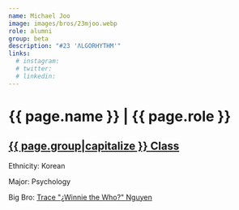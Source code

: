 ```yaml
---
name: Michael Joo
image: images/bros/23mjoo.webp
role: alumni
group: beta
description: "#23 'ΛLGORHYTHM'"
links:
  # instagram: 
  # twitter: 
  # linkedin: 
---
```


# {{ page.name }} | {{ page.role }} 
    
## [{{ page.group|capitalize }} Class](/ah/{{page.group}}s)
    
Ethnicity: Korean

Major: Psychology

Big Bro: [Trace "¿Winnie the Who?" Nguyen](07tnguyen)


